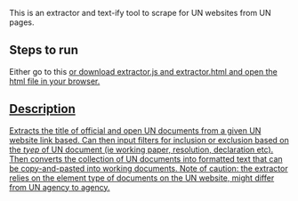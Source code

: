This is an extractor and text-ify tool to scrape for UN websites from UN pages. 

<h2>Steps to run</h2>
Either go to this <a href="https://htmlpreview.github.io/?https://github.com/philiptham2546/extractor/blob/main/extractor.html" text="link"> or download extractor.js and extractor.html and open the html file in your browser.

<h2>Description</h2>
Extracts the title of official and open UN documents from a given UN website link based. Can then input filters for inclusion or exclusion based on the <i>tyep</i> of UN document (ie working paper, resolution, declaration etc). Then converts the collection of UN documents into formatted text that can be copy-and-pasted into working documents. Note of caution: the extractor relies on the element type of documents on the UN website, might differ from UN agency to agency.
